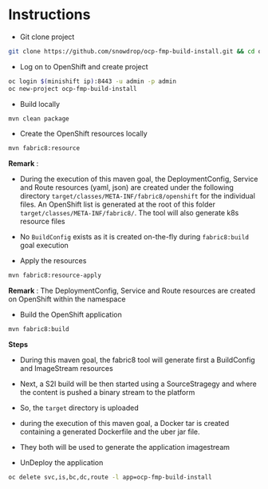 # Instructions

- Git clone project

```bash
git clone https://github.com/snowdrop/ocp-fmp-build-install.git && cd ocp-fmp-build-install
```

- Log on to OpenShift and create project

```bash
oc login $(minishift ip):8443 -u admin -p admin
oc new-project ocp-fmp-build-install
```

- Build locally

```bash
mvn clean package
```

- Create the OpenShift resources locally

```bash
mvn fabric8:resource
```

**Remark** : 

 - During the execution of this maven goal, the DeploymentConfig, Service and Route resources (yaml, json)
are created under the following directory `target/classes/META-INF/fabric8/openshift` for the 
individual files.
An OpenShift list is generated at the root of this folder `target/classes/META-INF/fabric8/`.
The tool will also generate k8s resource files 

 - No `BuildConfig` exists as it is created on-the-fly during `fabric8:build` goal execution

- Apply the resources

```bash
mvn fabric8:resource-apply
```

**Remark** : The DeploymentConfig, Service and Route resources are created on OpenShift within the namespace

- Build the OpenShift application

```bash
mvn fabric8:build
```
**Steps**

- During this maven goal, the fabric8 tool will generate first a BuildConfig and ImageStream resources
- Next, a S2I build will be then started using a SourceStragegy and where the content is pushed a binary stream to the platform
- So, the `target` directory is uploaded
- during the execution of this maven goal, a Docker tar is created containing a generated Dockerfile and the uber jar file.
- They both will be used to generate the application imagestream

- UnDeploy the application

```bash
oc delete svc,is,bc,dc,route -l app=ocp-fmp-build-install 
```
